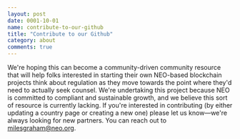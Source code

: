 ```yaml
---
layout: post
date: 0001-10-01
name: contribute-to-our-github
title: "Contribute to our Github"
category: about
comments: true
---
```


We're hoping this can become a community-driven community resource that will help folks interested in starting their own NEO-based blockchain projects think about regulation as they move towards the point where they'd need to actually seek counsel. We're undertaking this project because NEO is committed to compliant and sustainable growth, and we believe this sort of resource is currently lacking. If you're interested in contributing (by either updating a country page or creating a new one) please let us know—we're always looking for new partners. You can reach out to milesgraham@neo.org.
